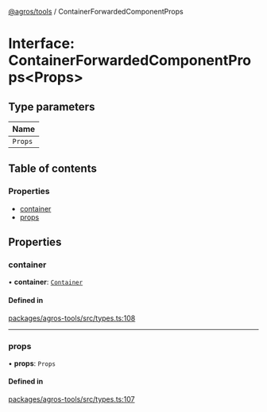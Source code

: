 [@agros/tools](../index.md) / ContainerForwardedComponentProps

# Interface: ContainerForwardedComponentProps<Props\>

## Type parameters

| Name |
| :------ |
| `Props` |

## Table of contents

### Properties

- [container](ContainerForwardedComponentProps.md#container)
- [props](ContainerForwardedComponentProps.md#props)

## Properties

### <a id="container" name="container"></a> container

• **container**: [`Container`](Container.md)

#### Defined in

[packages/agros-tools/src/types.ts:108](https://github.com/agrosjs/agros/blob/0186512/packages/agros-tools/src/types.ts#L108)

___

### <a id="props" name="props"></a> props

• **props**: `Props`

#### Defined in

[packages/agros-tools/src/types.ts:107](https://github.com/agrosjs/agros/blob/0186512/packages/agros-tools/src/types.ts#L107)
